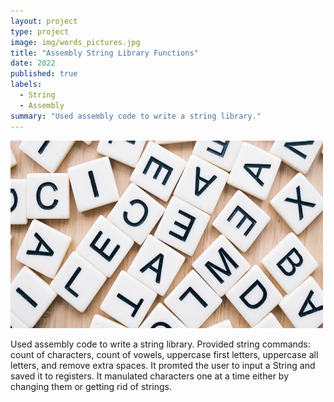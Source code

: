 ```yaml
---
layout: project
type: project
image: img/words_pictures.jpg
title: "Assembly String Library Functions"
date: 2022
published: true
labels:
  - String
  - Assembly
summary: "Used assembly code to write a string library."
---
```


<img class="img-fluid" src="../img/words_pictures.jpg" width="500" height="300">

Used assembly code to write a string library. Provided string commands: count of characters, count of vowels, uppercase first letters, uppercase all letters, and remove extra spaces. 
It promted the user to input a String and saved it to registers. It manulated characters one at a time either by changing them or getting rid of strings.
